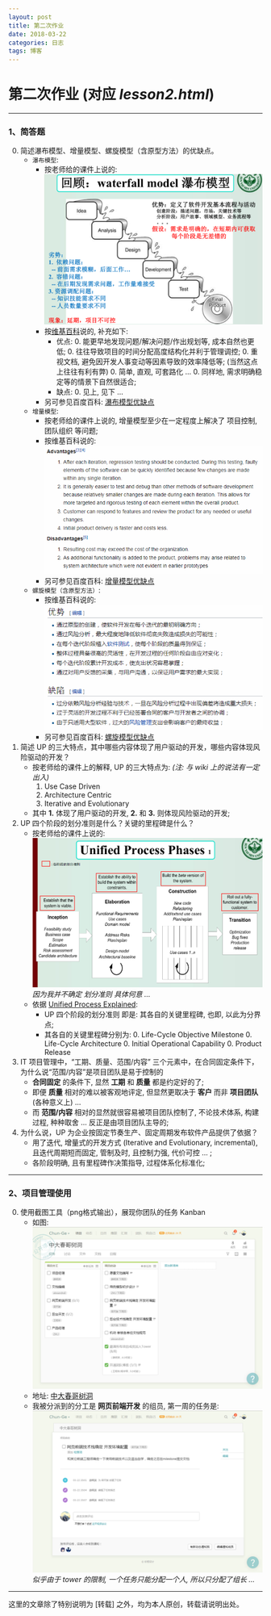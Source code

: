 ```yaml
---
layout: post
title: 第二次作业
date: 2018-03-22
categories: 日志
tags: 博客
---
```



第二次作业 (对应 *lesson2.html*)
============

---

### 1、简答题

0. 简述瀑布模型、增量模型、螺旋模型（含原型方法）的优缺点。
    - `瀑布模型`:
        - 按老师给的课件上说的:
            ![瀑布模型的优缺点-from-LarmanOOAD_part1_C02.pdf](../media/image/瀑布模型的优缺点-from-LarmanOOAD_part1_C02.pdf.png)
        - 按[维基百科](https://en.wikipedia.org/wiki/Waterfall_model)说的, 补充如下:
            * 优点:
                0. 能更早地发现问题/解决问题/作出规划等, 成本自然也更低;
                0. 往往导致项目的时间分配高度结构化并利于管理调控;
                0. 重视文档, 避免因开发人事变动等因素导致的效率降低等; (当然这点上往往有利有弊)
                0. 简单, 直观, 可套路化 ...
                0. 同样地, 需求明确稳定等的情景下自然很适合;
            * 缺点:
                0. 见上, 见下 ...
        - 另可参见百度百科: [瀑布模型优缺点](https://baike.baidu.com/item/瀑布模型#2)
    - `增量模型`:
        - 按老师给的课件上说的, 增量模型至少在一定程度上解决了 项目控制, 团队组织 等问题;
        - 按维基百科说的:
            ![增量模型的优缺点-from-wiki-en](../media/image/增量模型的优缺点-from-wiki-en.png)
        - 另可参见百度百科: [增量模型优缺点](https://baike.baidu.com/item/增量模型#2)
    - `螺旋模型（含原型方法）`:
        - 按维基百科说的:
            ![螺旋模型的优缺点-from-wiki-zh](../media/image/螺旋模型的优缺点-from-wiki-zh.png)
        - 另可参见百度百科: [螺旋模型优缺点](https://baike.baidu.com/item/螺旋模型#5)
0. 简述 UP 的三大特点，其中哪些内容体现了用户驱动的开发，哪些内容体现风险驱动的开发？
    - 按老师给的课件上的解释, UP 的三大特点为: *(注: 与 wiki 上的说法有一定出入)*
        1. Use Case Driven
        2. Architecture Centric
        3. Iterative and Evolutionary
    - 其中 **1.** 体现了用户驱动的开发, **2.** 和 **3.** 则体现风险驱动的开发;
0. UP 四个阶段的划分准则是什么？关键的里程碑是什么？
    - 按老师给的课件上说的:
        ![UP 四个阶段的划分准则-from-LarmanOOAD_part1_C02.pdf](../media/image/UP%20四个阶段的划分准则-from-LarmanOOAD_part1_C02.pdf.png)
        *因为我并不确定 划分准则 具体何意 ...*
    - 依据 [Unified Process Explained](http://www.informit.com/articles/article.aspx?p=24671&seqNum=7):
        * UP 四个阶段的划分准则 即是: 其各自的关键里程碑, 也即, 以此为分界点;
        * 其各自的关键里程碑分别为:
            0. Life-Cycle Objective Milestone
            0. Life-Cycle Architecture
            0. Initial Operational Capability
            0. Product Release
0. IT 项目管理中，“工期、质量、范围/内容” 三个元素中，在合同固定条件下，为什么说“范围/内容”是项目团队是易于控制的
    - **合同固定** 的条件下, 显然 **工期** 和 **质量** 都是约定好的了;
    - 即便 **质量** 相对的难以被客观地评定, 但显然更取决于 **客户** 而非 **项目团队** (各种意义上) ...
    - 而 **范围/内容** 相对的显然就很容易被项目团队控制了, 不论技术体系, 构建过程, 种种取舍 ... 反正是由项目团队主导的;
0. 为什么说，UP 为企业按固定节奏生产、固定周期发布软件产品提供了依据？
    - 用了迭代, 增量式的开发方式 (Iterative and Evolutionary, incremental), 且迭代周期短而固定, 管制及时, 且控制力强, 代价可控 ... ;
    - 各阶段明确, 且有里程碑作决策指导, 过程体系化标准化;


---

### 2、项目管理使用

0. 使用截图工具（png格式输出），展现你团队的任务 Kanban
    - 如图:
        ![团队的任务 Kanban](../media/image/团队的任务%20Kanban.png)
    - 地址:
        [中大春哥树洞](https://tower.im/projects/bb6d7eb9fc464d3394a8d2d2090db613/)
    - 我被分派到的分工是 **网页前端开发** 的组员, 第一周的任务是:
        ![第一周任务](../media/image/第一周任务.png)
        *似乎由于 tower 的限制, 一个任务只能分配一个人, 所以只分配了组长 ...*


---

这里的文章除了特别说明为 [转载] 之外，均为本人原创，转载请说明出处。


